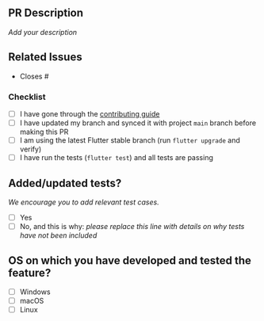 ## PR Description

_Add your description_

## Related Issues

- Closes #

### Checklist
- [ ] I have gone through the [contributing guide](https://github.com/foss42/apidash/blob/main/CONTRIBUTING.md)
- [ ] I have updated my branch and synced it with project `main` branch before making this PR
- [ ] I am using the latest Flutter stable branch (run `flutter upgrade` and verify)
- [ ] I have run the tests (`flutter test`) and all tests are passing

## Added/updated tests?
_We encourage you to add relevant test cases._

- [ ] Yes
- [ ] No, and this is why: _please replace this line with details on why tests have not been included_

## OS on which you have developed and tested the feature?

- [ ] Windows
- [ ] macOS
- [ ] Linux
